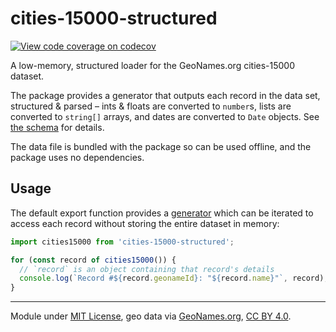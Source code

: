# cities-15000-structured

[![View code coverage on codecov][codecov-badge]][codecov]

[codecov]: https://codecov.io/gh/adamaveray/geonames
[codecov-badge]: https://codecov.io/gh/adamaveray/geonames/branch/main/graph/badge.svg

A low-memory, structured loader for the GeoNames.org cities-15000 dataset.

The package provides a generator that outputs each record in the data set, structured & parsed – ints & floats are converted to `number`s, lists are converted to `string[]` arrays, and dates are converted to `Date` objects. See [the schema](./lib/schema.ts) for details.

The data file is bundled with the package so can be used offline, and the package uses no dependencies.

## Usage

The default export function provides a [generator][] which can be iterated to access each record without storing the entire dataset in memory:

```js
import cities15000 from 'cities-15000-structured';

for (const record of cities15000()) {
  // `record` is an object containing that record's details
  console.log(`Record #${record.geonameId}: "${record.name}"`, record);
}
```

[generator]: https://developer.mozilla.org/en-US/docs/Web/JavaScript/Guide/Iterators_and_Generators#generator_functions

---

Module under [MIT License](./LICENSE), geo data via [GeoNames.org][geonames], [CC BY 4.0][cc].

[geonames]: http://download.geonames.org/export/dump/
[cc]: https://creativecommons.org/licenses/by/4.0/
